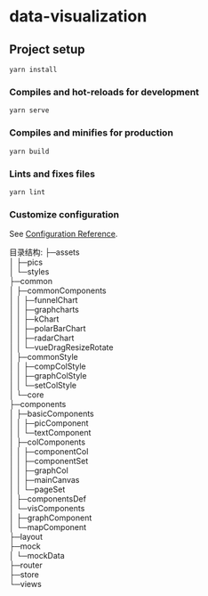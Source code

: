 # data-visualization

## Project setup

```
yarn install
```

### Compiles and hot-reloads for development

```
yarn serve
```

### Compiles and minifies for production

```
yarn build
```

### Lints and fixes files

```
yarn lint
```

### Customize configuration

See [Configuration Reference](https://cli.vuejs.org/config/).

目录结构:
├─assets  
│  ├─pics  
│  └─styles  
├─common  
│  ├─commonComponents  
│  │  ├─funnelChart  
│  │  ├─graphcharts  
│  │  ├─kChart  
│  │  ├─polarBarChart  
│  │  ├─radarChart  
│  │  └─vueDragResizeRotate  
│  ├─commonStyle  
│  │  ├─compColStyle  
│  │  ├─graphColStyle  
│  │  └─setColStyle  
│  └─core  
├─components  
│  ├─basicComponents  
│  │  ├─picComponent  
│  │  └─textComponent  
│  ├─colComponents  
│  │  ├─componentCol  
│  │  ├─componentSet  
│  │  ├─graphCol  
│  │  ├─mainCanvas  
│  │  └─pageSet  
│  ├─componentsDef  
│  └─visComponents  
│      ├─graphComponent  
│      └─mapComponent  
├─layout  
├─mock  
│  └─mockData  
├─router  
├─store  
└─views  